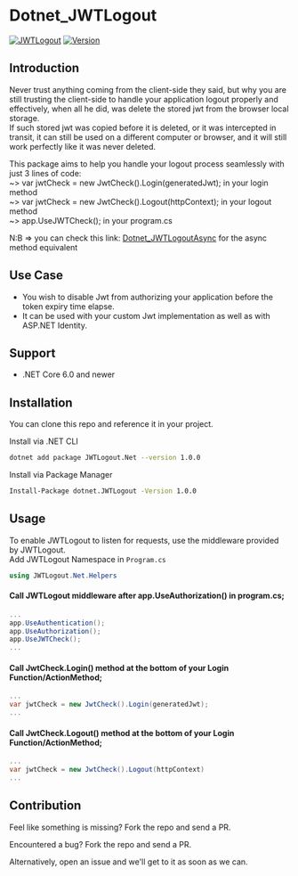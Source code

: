 # Dotnet_JWTLogout
[![JWTLogout](https://img.shields.io/badge/JWTLogout-blueviolet)](https://github.com/masterpiece007/Dotnet_JWTLogout)
[![Version](https://img.shields.io/nuget/vpre/JWTLogout?color=orange)](https://www.nuget.org/packages/JWTLogout.Net)
## Introduction
Never trust anything coming from the client-side they said, but why you are still trusting the client-side to handle your application logout properly and effectively,
when all he did, was delete the stored jwt from the browser local storage.  
If such stored jwt was copied before it is deleted, or it was intercepted in transit,
it can still be used on a different computer or browser, and it will still work perfectly like it was never deleted. 

This package aims to help you handle your logout process seamlessly with just 3 lines of code:  
~> var jwtCheck = new JwtCheck().Login(generatedJwt); in your login method  
~> var jwtCheck = new JwtCheck().Logout(httpContext); in your logout method  
~> app.UseJWTCheck(); in your program.cs 

N:B => you can check this link: [Dotnet_JWTLogoutAsync](https://github.com/masterpiece007/Dotnet_JWTLogoutAsync) for the async method equivalent  

## Use Case
- You wish to disable Jwt from authorizing your application before the token expiry time elapse.
- It can be used with your custom Jwt implementation as well as with ASP.NET Identity.

## Support
- .NET Core 6.0 and newer

## Installation
You can clone this repo and reference it in your project.  

Install via .NET CLI

```bash
dotnet add package JWTLogout.Net --version 1.0.0
```
Install via Package Manager

```bash
Install-Package dotnet.JWTLogout -Version 1.0.0
```
## Usage
To enable JWTLogout to listen for requests, use the middleware provided by JWTLogout.  
Add JWTLogout Namespace in `Program.cs`

```c#
using JWTLogout.Net.Helpers
```
#### Call JWTLogout middleware after app.UseAuthorization() in program.cs;

```c#
...
app.UseAuthentication();
app.UseAuthorization();
app.UseJWTCheck();
...
```

#### Call JwtCheck.Login() method at the bottom of your Login Function/ActionMethod;

```c#
...
var jwtCheck = new JwtCheck().Login(generatedJwt);
...
```

#### Call JwtCheck.Logout() method at the bottom of your Login Function/ActionMethod;

```c#
...
var jwtCheck = new JwtCheck().Logout(httpContext)
...
```
## Contribution
Feel like something is missing? Fork the repo and send a PR.

Encountered a bug? Fork the repo and send a PR.

Alternatively, open an issue and we'll get to it as soon as we can.

